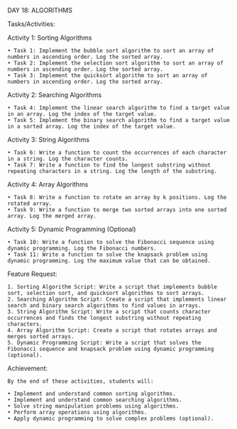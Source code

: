 DAY 18: ALGORITHMS

Tasks/Activities:

Activity 1: Sorting Algorithms

    • Task 1: Implement the bubble sort algorithm to sort an array of numbers in ascending order. Log the sorted array.
    • Task 2: Implement the selection sort algorithm to sort an array of numbers in ascending order. Log the sorted array.
    • Task 3: Implement the quicksort algorithm to sort an array of numbers in ascending order. Log the sorted array.

Activity 2: Searching Algorithms

    • Task 4: Implement the linear search algorithm to find a target value in an array. Log the index of the target value.
    • Task 5: Implement the binary search algorithm to find a target value in a sorted array. Log the index of the target value. 

Activity 3: String Algorithms

    • Task 6: Write a function to count the occurrences of each character in a string. Log the character counts.
    • Task 7: Write a function to find the longest substring without repeating characters in a string. Log the length of the substring. 

Activity 4: Array Algorithms

    • Task 8: Write a function to rotate an array by k positions. Log the rotated array.
    • Task 9: Write a function to merge two sorted arrays into one sorted array. Log the merged array.

Activity 5: Dynamic Programming (Optional)

    • Task 10: Write a function to solve the Fibonacci sequence using dynamic programming. Log the Fibonacci numbers.
    • Task 11: Write a function to solve the knapsack problem using dynamic programming. Log the maximum value that can be obtained.

Feature Request:

    1. Sorting Algorithm Script: Write a script that implements bubble sort, selection sort, and quicksort algorithms to sort arrays.
    2. Searching Algorithm Script: Create a script that implements linear search and binary search algorithms to find values in arrays.
    3. String Algorithm Script: Write a script that counts character occurrences and finds the longest substring without repeating characters.
    4. Array Algorithm Script: Create a script that rotates arrays and merges sorted arrays.
    5. Dynamic Programming Script: Write a script that solves the Fibonacci sequence and knapsack problem using dynamic programming (optional). 

Achievement:

    By the end of these activities, students will:

    • Implement and understand common sorting algorithms.
    • Implement and understand common searching algorithms.
    • Solve string manipulation problems using algorithms.
    • Perform array operations using algorithms.
    • Apply dynamic programming to solve complex problems (optional).